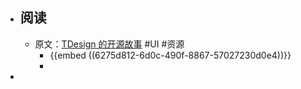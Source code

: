 - ## 阅读
	- 原文：[TDesign 的开源故事](https://mp.weixin.qq.com/s/ojN_UES2QS1_L0BIggEeQw) #UI #资源
		- {{embed ((6275d812-6d0c-490f-8867-57027230d0e4))}}
		-
-